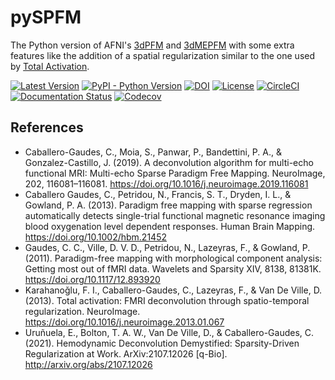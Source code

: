 # pySPFM

The Python version of AFNI's [3dPFM]() and [3dMEPFM]() with some extra features like the addition of a spatial regularization similar to the one used by [Total Activation]().

[![Latest Version](https://img.shields.io/pypi/v/pySPFM.svg)](https://pypi.python.org/pypi/pySPFM/)
[![PyPI - Python Version](https://img.shields.io/pypi/pyversions/pySPFM.svg)](https://pypi.python.org/pypi/pySPFM/)
[![DOI](https://zenodo.org/badge/111111.svg)](https://zenodo.org/badge/latestdoi/111111)
[![License](https://img.shields.io/badge/License-LGPL%202.1-blue.svg)](https://opensource.org/licenses/LGPL-2.1)
[![CircleCI](https://circleci.com/gh/pySPFM/pySPFM.svg?style=shield)](https://circleci.com/gh/pySPFM/pySPFM)
[![Documentation Status](https://readthedocs.org/projects/pySPFM/badge/?version=latest)](http://pySPFM.readthedocs.io/en/latest/?badge=latest)
[![Codecov](https://codecov.io/gh/pySPFM/pySPFM/branch/main/graph/badge.svg)](https://codecov.io/gh/pySPFM/pySPFM)

## References

- Caballero-Gaudes, C., Moia, S., Panwar, P., Bandettini, P. A., & Gonzalez-Castillo, J. (2019). A deconvolution algorithm for multi-echo functional MRI: Multi-echo Sparse Paradigm Free Mapping. NeuroImage, 202, 116081–116081. https://doi.org/10.1016/j.neuroimage.2019.116081
- Caballero Gaudes, C., Petridou, N., Francis, S. T., Dryden, I. L., & Gowland, P. A. (2013). Paradigm free mapping with sparse regression automatically detects single-trial functional magnetic resonance imaging blood oxygenation level dependent responses. Human Brain Mapping. https://doi.org/10.1002/hbm.21452
- Gaudes, C. C., Ville, D. V. D., Petridou, N., Lazeyras, F., & Gowland, P. (2011). Paradigm-free mapping with morphological component analysis: Getting most out of fMRI data. Wavelets and Sparsity XIV, 8138, 81381K. https://doi.org/10.1117/12.893920
- Karahanoǧlu, F. I., Caballero-Gaudes, C., Lazeyras, F., & Van De Ville, D. (2013). Total activation: FMRI deconvolution through spatio-temporal regularization. NeuroImage. https://doi.org/10.1016/j.neuroimage.2013.01.067
- Uruñuela, E., Bolton, T. A. W., Van De Ville, D., & Caballero-Gaudes, C. (2021). Hemodynamic Deconvolution Demystified: Sparsity-Driven Regularization at Work. ArXiv:2107.12026 [q-Bio]. http://arxiv.org/abs/2107.12026
